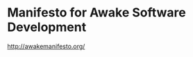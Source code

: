 Manifesto for Awake Software Development
=====================================

http://awakemanifesto.org/
